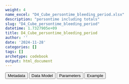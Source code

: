 ```yaml
---
weight: 4
name_excel: "D4_Cube_persontime_bleeding_period.xlsx"
description: "persontime including totals"
slug: "D4_Cube_persontime_bleeding_period"
datetime: 1.7327905e+09
title: D4_Cube_persontime_bleeding_period
author: ''
date: '2024-11-28'
categories: []
tags: []
archetype: codebook
output: html_document
---
```


<div class="tab">
<button class="tablinks" onclick="openCity(event, &#39;Metadata&#39;)" id="defaultOpen">Metadata</button>
<button class="tablinks" onclick="openCity(event, &#39;Data Model&#39;)">Data Model</button>
<button class="tablinks" onclick="openCity(event, &#39;Parameters&#39;)">Parameters</button>
<button class="tablinks" onclick="openCity(event, &#39;Example&#39;)">Example</button>
</div>
<div class="tabcontent"></div>
